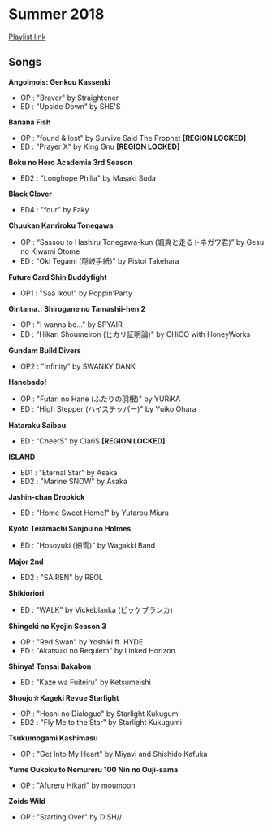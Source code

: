 # Summer 2018

[Playlist link](https://open.spotify.com/user/fz230568w0ccmom2dg3zvxq1h/playlist/3NNKsuuPHMF2HGZsT10M6y)

## Songs

**Angolmois: Genkou Kassenki**
* OP : "Braver" by Straightener
* ED : "Upside Down" by SHE'S

**Banana Fish**
* OP : "found & lost" by Survive Said The Prophet **[REGION LOCKED]**
* ED : "Prayer X" by King Gnu **[REGION LOCKED]**

**Boku no Hero Academia 3rd Season**
* ED2 : "Longhope Philia" by Masaki Suda

**Black Clover**
* ED4 : "four" by Faky

**Chuukan Kanriroku Tonegawa**
* OP : “Sassou to Hashiru Tonegawa-kun (颯爽と走るトネガワ君)” by Gesu no Kiwami Otome
* ED : "Oki Tegami (隠岐手紙)" by Pistol Takehara

**Future Card Shin Buddyfight**
* OP1 : "Saa Ikou!" by Poppin'Party

**Gintama.: Shirogane no Tamashii-hen 2**
* OP : "I wanna be..." by SPYAIR
* ED : "Hikari Shoumeiron (ヒカリ証明論)" by CHiCO with HoneyWorks

**Gundam Build Divers**
* OP2 : "Infinity" by SWANKY DANK

**Hanebado!**
* OP : "Futari no Hane (ふたりの羽根)" by YURiKA
* ED : "High Stepper (ハイステッパー)" by Yuiko Ohara

**Hataraku Saibou**
* ED : "CheerS" by ClariS **[REGION LOCKED]**

**ISLAND**
* ED1 : "Eternal Star" by Asaka
* ED2 : "Marine SNOW" by Asaka

**Jashin-chan Dropkick**
* ED : "Home Sweet Home!" by Yutarou Miura

**Kyoto Teramachi Sanjou no Holmes**
* ED : "Hosoyuki (細雪)" by Wagakki Band

**Major 2nd**
* ED2 : "SAIREN" by REOL

**Shikioriori**
* ED : "WALK" by Vickeblanka (ビッケブランカ)

**Shingeki no Kyojin Season 3**
* OP : "Red Swan" by Yoshiki ft. HYDE
* ED : "Akatsuki no Requiem" by Linked Horizon

**Shinya! Tensai Bakabon**
* ED : "Kaze wa Fuiteiru" by Ketsumeishi

**Shoujo☆Kageki Revue Starlight**
* OP : "Hoshi no Dialogue" by Starlight Kukugumi
* ED2 : "Fly Me to the Star" by Starlight Kukugumi

**Tsukumogami Kashimasu**
* OP : "Get Into My Heart" by Miyavi and Shishido Kafuka

**Yume Oukoku to Nemureru 100 Nin no Ouji-sama**
* OP : "Afureru Hikari" by moumoon

**Zoids Wild**
* OP : "Starting Over" by DISH//